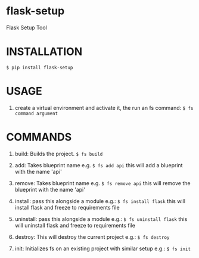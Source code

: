 # flask-setup #
Flask Setup Tool

# INSTALLATION #
`$ pip install flask-setup`

# USAGE #

1. create a virtual environment and activate it, the run an fs command:
   `$ fs command argument`

# COMMANDS #

1. build: Builds the project.
    `$ fs build`

2. add: Takes blueprint name e.g.
    `$ fs add api` this will add a blueprint with the name 'api'

3. remove: Takes blueprint name e.g.
    `$ fs remove api` this will remove the blueprint with the name 'api'

4.  install: pass this alongside a module e.g.:
    `$ fs install flask` this will install flask and freeze to requirements file

5.  uninstall: pass this alongside a module e.g.:
    `$ fs uninstall flask` this will uninstall flask and freeze to requirements file

6.  destroy: This will destroy the current project e.g.:
    `$ fs destroy`

7.  init: Initializes fs on an existing project with similar setup e.g.:
    `$ fs init`